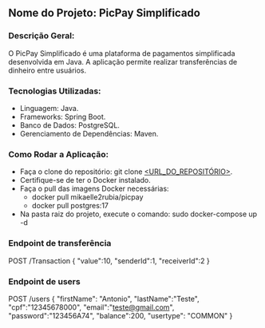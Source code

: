 ## Nome do Projeto: PicPay Simplificado

### Descrição Geral:
O PicPay Simplificado é uma plataforma de pagamentos simplificada desenvolvida em Java. A aplicação permite realizar transferências de dinheiro entre usuários.

### Tecnologias Utilizadas:
- Linguagem: Java.
- Frameworks: Spring Boot.
- Banco de Dados: PostgreSQL.
- Gerenciamento de Dependências: Maven.

### Como Rodar a Aplicação:
- Faça o clone do repositório: git clone [<URL_DO_REPOSITÓRIO>](https://github.com/mikaelle1992/JavaSpringPicpay.git).
- Certifique-se de ter o Docker instalado.
- Faça o pull das imagens Docker necessárias: 
    - docker pull mikaelle2rubia/picpay
    - docker pull postgres:17
- Na pasta raiz do projeto, execute o comando: sudo docker-compose up -d


### Endpoint de transferência

POST /Transaction
{
    "value":10,
    "senderId":1, 
    "receiverId":2
}

### Endpoint de users

POST /users
{
    "firstName": "Antonio", 
    "lastName":"Teste", 
    "cpf":"12345678000", 
    "email":"teste@gmail.com", 
    "password":"123456A74", 
    "balance":200, 
    "usertype": "COMMON"
}